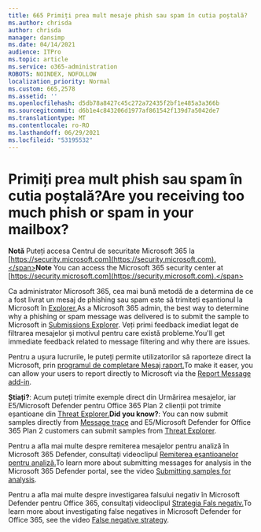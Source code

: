 ```yaml
---
title: 665 Primiți prea mult mesaje phish sau spam în cutia poștală?
ms.author: chrisda
author: chrisda
manager: dansimp
ms.date: 04/14/2021
audience: ITPro
ms.topic: article
ms.service: o365-administration
ROBOTS: NOINDEX, NOFOLLOW
localization_priority: Normal
ms.custom: 665,2578
ms.assetid: ''
ms.openlocfilehash: d5db78a8427c45c272a72435f2bf1e485a3a366b
ms.sourcegitcommit: d6b1e4c843206d1977af861542f139d7a5042de7
ms.translationtype: MT
ms.contentlocale: ro-RO
ms.lasthandoff: 06/29/2021
ms.locfileid: "53195532"
---
```

# <a name="are-you-receiving-too-much-phish-or-spam-in-your-mailbox"></a><span data-ttu-id="bc0be-102">Primiți prea mult phish sau spam în cutia poștală?</span><span class="sxs-lookup"><span data-stu-id="bc0be-102">Are you receiving too much phish or spam in your mailbox?</span></span>

<span data-ttu-id="bc0be-103">**Notă** Puteți accesa Centrul de securitate Microsoft 365 la [https://security.microsoft.com](https://security.microsoft.com).</span><span class="sxs-lookup"><span data-stu-id="bc0be-103">**Note** You can access the Microsoft 365 security center at [https://security.microsoft.com](https://security.microsoft.com).</span></span>

<span data-ttu-id="bc0be-104">Ca administrator Microsoft 365, cea mai bună metodă de a determina de ce a fost livrat un mesaj de phishing sau spam este să trimiteți eșantionul la Microsoft în [Explorer.](https://security.microsoft.com/reportsubmission)</span><span class="sxs-lookup"><span data-stu-id="bc0be-104">As a Microsoft 365 admin, the best way to determine why a phishing or spam message was delivered is to submit the sample to Microsoft in [Submissions Explorer](https://security.microsoft.com/reportsubmission).</span></span> <span data-ttu-id="bc0be-105">Veți primi feedback imediat legat de filtrarea mesajelor și motivul pentru care există probleme.</span><span class="sxs-lookup"><span data-stu-id="bc0be-105">You'll get immediate feedback related to message filtering and why there are issues.</span></span>

<span data-ttu-id="bc0be-106">Pentru a ușura lucrurile, le puteți permite utilizatorilor să raporteze direct la Microsoft, prin [programul de completare Mesaj raport.](https://appsource.microsoft.com/product/office/WA104381180?src=office&tab=Overview)</span><span class="sxs-lookup"><span data-stu-id="bc0be-106">To make it easer, you can allow your users to report directly to Microsoft via the [Report Message add-in](https://appsource.microsoft.com/product/office/WA104381180?src=office&tab=Overview).</span></span>

<span data-ttu-id="bc0be-107">**Știați?**: Acum puteți trimite [](https://security.microsoft.com/messagetrace) exemple direct din Urmărirea mesajelor, iar E5/Microsoft Defender pentru Office 365 Plan 2 clienții pot trimite eșantioane din [Threat Explorer.](/microsoft-365/security/office-365-security/threat-explorer)</span><span class="sxs-lookup"><span data-stu-id="bc0be-107">**Did you know?**: You can now submit samples directly from [Message trace](https://security.microsoft.com/messagetrace) and E5/Microsoft Defender for Office 365 Plan 2 customers can submit samples from [Threat Explorer](/microsoft-365/security/office-365-security/threat-explorer).</span></span>

<span data-ttu-id="bc0be-108">Pentru a afla mai multe despre remiterea mesajelor pentru analiză în Microsoft 365 Defender, consultați videoclipul [Remiterea eșantioanelor pentru analiză.](https://go.microsoft.com/fwlink/?linkid=2166435)</span><span class="sxs-lookup"><span data-stu-id="bc0be-108">To learn more about submitting messages for analysis in the Microsoft 365 Defender portal, see the video [Submitting samples for analysis](https://go.microsoft.com/fwlink/?linkid=2166435).</span></span>

<span data-ttu-id="bc0be-109">Pentru a afla mai multe despre investigarea falsului negativ în Microsoft Defender pentru Office 365, consultați videoclipul [Strategia Fals negativ.](https://go.microsoft.com/fwlink/?linkid=2166434)</span><span class="sxs-lookup"><span data-stu-id="bc0be-109">To learn more about investigating false negatives in Microsoft Defender for Office 365, see the video [False negative strategy](https://go.microsoft.com/fwlink/?linkid=2166434).</span></span>
